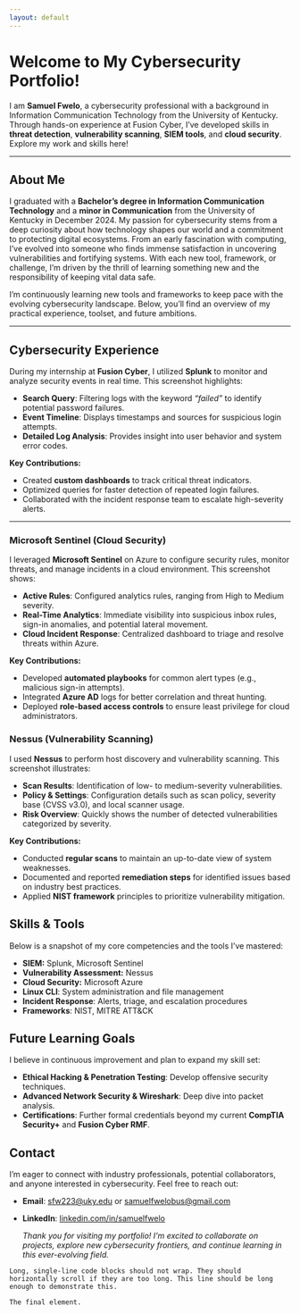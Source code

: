 ```yaml
---
layout: default
---
```

# Welcome to My Cybersecurity Portfolio!

I am **Samuel Fwelo**, a cybersecurity professional with a background in Information Communication Technology from the University of Kentucky. Through hands-on experience at Fusion Cyber, I’ve developed skills in **threat detection**, **vulnerability scanning**, **SIEM tools**, and **cloud security**. Explore my work and skills here!

---

## About Me

I graduated with a **Bachelor’s degree in Information Communication Technology** and a **minor in Communication** from the University of Kentucky in December 2024.
My passion for cybersecurity stems from a deep curiosity about how technology shapes our world and a commitment to protecting digital ecosystems. From an early fascination with computing, I’ve evolved into someone who finds immense satisfaction in uncovering vulnerabilities and fortifying systems. With each new tool, framework, or challenge, I’m driven by the thrill of learning something new and the responsibility of keeping vital data safe.

I’m continuously learning new tools and frameworks to keep pace with the evolving cybersecurity landscape. Below, you’ll find an overview of my practical experience, toolset, and future ambitions.

---

## Cybersecurity Experience
During my internship at **Fusion Cyber**, I utilized **Splunk** to monitor and analyze security events in real time. This screenshot highlights:

- **Search Query**: Filtering logs with the keyword *“failed”* to identify potential password failures.  
- **Event Timeline**: Displays timestamps and sources for suspicious login attempts.  
- **Detailed Log Analysis**: Provides insight into user behavior and system error codes.

**Key Contributions:**  
- Created **custom dashboards** to track critical threat indicators.  
- Optimized queries for faster detection of repeated login failures.  
- Collaborated with the incident response team to escalate high-severity alerts.

---

### Microsoft Sentinel (Cloud Security)
I leveraged **Microsoft Sentinel** on Azure to configure security rules, monitor threats, and manage incidents in a cloud environment. This screenshot shows:

- **Active Rules**: Configured analytics rules, ranging from High to Medium severity.  
- **Real-Time Analytics**: Immediate visibility into suspicious inbox rules, sign-in anomalies, and potential lateral movement.  
- **Cloud Incident Response**: Centralized dashboard to triage and resolve threats within Azure.

**Key Contributions:**  
- Developed **automated playbooks** for common alert types (e.g., malicious sign-in attempts).  
- Integrated **Azure AD** logs for better correlation and threat hunting.  
- Deployed **role-based access controls** to ensure least privilege for cloud administrators.

### Nessus (Vulnerability Scanning)

I used **Nessus** to perform host discovery and vulnerability scanning. This screenshot illustrates:

- **Scan Results**: Identification of low- to medium-severity vulnerabilities.  
- **Policy & Settings**: Configuration details such as scan policy, severity base (CVSS v3.0), and local scanner usage.  
- **Risk Overview**: Quickly shows the number of detected vulnerabilities categorized by severity.

**Key Contributions:**  
- Conducted **regular scans** to maintain an up-to-date view of system weaknesses.  
- Documented and reported **remediation steps** for identified issues based on industry best practices.  
- Applied **NIST framework** principles to prioritize vulnerability mitigation.

## Skills & Tools

Below is a snapshot of my core competencies and the tools I’ve mastered:

- **SIEM:** Splunk, Microsoft Sentinel  
- **Vulnerability Assessment:** Nessus  
- **Cloud Security:** Microsoft Azure  
- **Linux CLI**: System administration and file management  
- **Incident Response**: Alerts, triage, and escalation procedures  
- **Frameworks**: NIST, MITRE ATT&CK

## Future Learning Goals

I believe in continuous improvement and plan to expand my skill set:

- **Ethical Hacking & Penetration Testing**: Develop offensive security techniques.  
- **Advanced Network Security & Wireshark**: Deep dive into packet analysis.  
- **Certifications**: Further formal credentials beyond my current **CompTIA Security+** and **Fusion Cyber RMF**.

## Contact

I’m eager to connect with industry professionals, potential collaborators, and anyone interested in cybersecurity. Feel free to reach out:

- **Email**: sfw223@uky.edu or samuelfwelobus@gmail.com
- **LinkedIn**: [linkedin.com/in/samuelfwelo](https://www.linkedin.com/in/samuel-fwelo-2a1661223/)

  *Thank you for visiting my portfolio! I’m excited to collaborate on projects, explore new cybersecurity frontiers, and continue learning in this ever-evolving field.*



```
Long, single-line code blocks should not wrap. They should horizontally scroll if they are too long. This line should be long enough to demonstrate this.
```

```
The final element.
```

